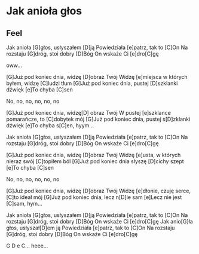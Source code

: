 # Jak anioła głos
## Feel


Jak anioła [G]głos, usłyszałem [D]ją
Powiedziała [e]patrz, tak to [C]On
Na rozstaju [G]dróg, stoi dobry [D]Bóg
On wskaże Ci [e]dro[C]gę

oww...

[G]Już pod koniec dnia, widzę [D]obraz Twój
Widzę [e]miejsca w których byłem, widzę [C]ludzi tłum
[G]Już pod koniec dnia, pustej [D]szklanki dźwięk
[e]To chyba [C]sen

No, no, no, no, no, no

[G]Już pod koniec dnia, widzę[D] obraz Twój
W pustej [e]szklance pomarańcze, to [C]dobytek mój
[G]Już pod koniec dnia, pustej s[D]zklanki dźwięk
[e]To chyba s[C]en, hyym...


Jak anioła [G]głos, usłyszałem [D]ją
Powiedziała [e]patrz, tak to [C]On
Na rozstaju [G]dróg, stoi dobry [D]Bóg
On wskaże Ci [e]dro[C]gę

[G]Już pod koniec dnia, widzę [D]obraz Twój
Widzę [e]usta, w których nieraz swój [C]topiłem ból
[G]Już pod koniec dnia słyszę [D]cichy szept
[e]To chyba [C]sen

No, no, no, no, no, no

[G]Już pod koniec dnia, widzę [D]obraz Twój
Widzę [e]dłonie, czuję serce, [C]to ideał mój
[G]Już pod koniec dnia, lecz n[D]ie sam
[e]Lecz nie jest [C]sam, hym...


Jak anioła [G]głos, usłyszałem [D]ją
Powiedziała [e]patrz, tak to [C]On
Na rozstaju [G]dróg, stoi dobry [D]Bóg
On wskaże Ci [e]dro[C]gę
Jak anio[G]ła głos, usłyszał[D]em ją
Powiedziała [e]patrz, tak to [C]On
Na rozstaju [G]dróg, stoi dobry [D]Bóg
On wskaże Ci [e]dro[C]gę

G D e C...
heee...

